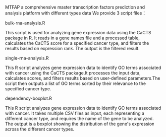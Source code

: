 MTFAP a comprehensive master transcription factors prediction and analysis platform with different types data
We provide 3 script files：

bulk-rna-analysis.R

This script is used for analyzing gene expression data using the CaCTS package in R. It reads in a gene names file and a processed table, calculates the CaCTS score for a specified cancer type, and filters the results based on expression rank. The output is the filtered result.

single-rna-analysis.R

This R script analyzes gene expression data to identify GO terms associated with cancer using the CaCTS package.It processes the input data, calculates scores, and filters results based on user-defined parameters.The script then outputs a list of GO terms sorted by their relevance to the specified cancer type.

dependency-boxplot.R

This R script analyzes gene expression data to identify GO terms associated with cancer. It takes multiple CSV files as input, each representing a different cancer type, and requires the name of the gene to be analyzed. The output is a boxplot showing the distribution of the gene's expression across the different cancer types.



